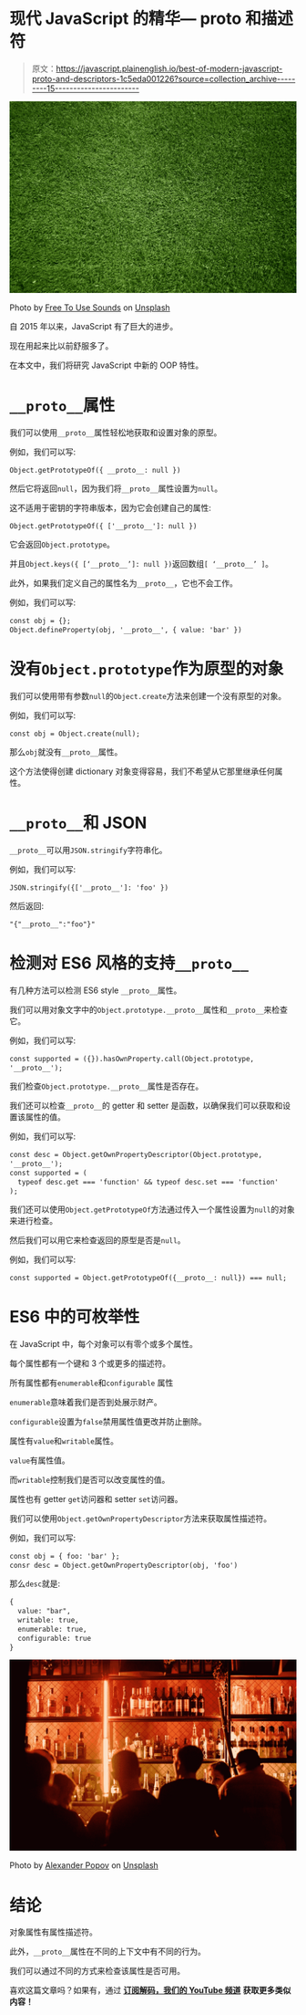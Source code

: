 # 现代 JavaScript 的精华— __proto__ 和描述符

> 原文：<https://javascript.plainenglish.io/best-of-modern-javascript-proto-and-descriptors-1c5eda001226?source=collection_archive---------15----------------------->

![](img/07dc7a69365d0f3f7c5ec3c4de8968dd.png)

Photo by [Free To Use Sounds](https://unsplash.com/@freetousesoundscom?utm_source=medium&utm_medium=referral) on [Unsplash](https://unsplash.com?utm_source=medium&utm_medium=referral)

自 2015 年以来，JavaScript 有了巨大的进步。

现在用起来比以前舒服多了。

在本文中，我们将研究 JavaScript 中新的 OOP 特性。

# `__proto__`属性

我们可以使用`__proto__`属性轻松地获取和设置对象的原型。

例如，我们可以写:

```
Object.getPrototypeOf({ __proto__: null })
```

然后它将返回`null`，因为我们将`__proto__`属性设置为`null`。

这不适用于密钥的字符串版本，因为它会创建自己的属性:

```
Object.getPrototypeOf({ ['__proto__']: null })
```

它会返回`Object.prototype`。

并且`Object.keys({ [‘__proto__’]: null })`返回数组`[ ‘__proto__’ ]`。

此外，如果我们定义自己的属性名为`__proto__`，它也不会工作。

例如，我们可以写:

```
const obj = {};
Object.defineProperty(obj, '__proto__', { value: 'bar' })
```

# 没有`Object.prototype`作为原型的对象

我们可以使用带有参数`null`的`Object.create`方法来创建一个没有原型的对象。

例如，我们可以写:

```
const obj = Object.create(null);
```

那么`obj`就没有`__proto__`属性。

这个方法使得创建 dictionary 对象变得容易，我们不希望从它那里继承任何属性。

# `__proto__`和 JSON

`__proto__`可以用`JSON.stringify`字符串化。

例如，我们可以写:

```
JSON.stringify({['__proto__']: 'foo' })
```

然后返回:

```
"{"__proto__":"foo"}"
```

# 检测对 ES6 风格的支持`__proto__`

有几种方法可以检测 ES6 style `__proto__`属性。

我们可以用对象文字中的`Object.prototype.__proto__`属性和`__proto__`来检查它。

例如，我们可以写:

```
const supported = ({}).hasOwnProperty.call(Object.prototype, '__proto__');
```

我们检查`Object.prototype.__proto__`属性是否存在。

我们还可以检查`__proto__`的 getter 和 setter 是函数，以确保我们可以获取和设置该属性的值。

例如，我们可以写:

```
const desc = Object.getOwnPropertyDescriptor(Object.prototype, '__proto__');
const supported = (
  typeof desc.get === 'function' && typeof desc.set === 'function'
);
```

我们还可以使用`Object.getPrototypeOf`方法通过传入一个属性设置为`null`的对象来进行检查。

然后我们可以用它来检查返回的原型是否是`null`。

例如，我们可以写:

```
const supported = Object.getPrototypeOf({__proto__: null}) === null;
```

# ES6 中的可枚举性

在 JavaScript 中，每个对象可以有零个或多个属性。

每个属性都有一个键和 3 个或更多的描述符。

所有属性都有`enumerable`和`configurable` 属性

`enumerable`意味着我们是否到处展示财产。

`configurable`设置为`false`禁用属性值更改并防止删除。

属性有`value`和`writable`属性。

`value`有属性值。

而`writable`控制我们是否可以改变属性的值。

属性也有 getter `get`访问器和 setter `set`访问器。

我们可以使用`Object.getOwnPropertyDescriptor`方法来获取属性描述符。

例如，我们可以写:

```
const obj = { foo: 'bar' };
consr desc = Object.getOwnPropertyDescriptor(obj, 'foo')
```

那么`desc`就是:

```
{
  value: "bar",
  writable: true,
  enumerable: true,
  configurable: true
}
```

![](img/54faba8511f8c7458fbc12b77329f3de.png)

Photo by [Alexander Popov](https://unsplash.com/@5tep5?utm_source=medium&utm_medium=referral) on [Unsplash](https://unsplash.com?utm_source=medium&utm_medium=referral)

# 结论

对象属性有属性描述符。

此外，`__proto__`属性在不同的上下文中有不同的行为。

我们可以通过不同的方式来检查该属性是否可用。

喜欢这篇文章吗？如果有，通过 [**订阅解码，我们的 YouTube 频道**](https://www.youtube.com/channel/UCtipWUghju290NWcn8jhyAw) **获取更多类似内容！**